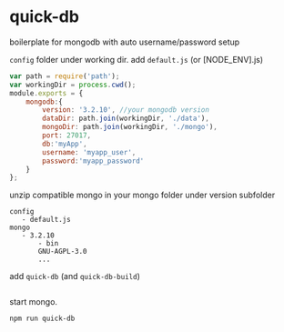 # quick-db
boilerplate for mongodb with auto username/password setup

`config` folder under working dir. add `default.js` (or [NODE_ENV].js)
```javascript
var path = require('path');
var workingDir = process.cwd();
module.exports = {
    mongodb:{
        version: '3.2.10', //your mongodb version
        dataDir: path.join(workingDir, './data'),
        mongoDir: path.join(workingDir, './mongo'),
        port: 27017,
        db:'myApp',
        username: 'myapp_user',
        password:'myapp_password'
    }
};
```

unzip compatible mongo in your mongo folder under version subfolder
```
config
   - default.js
mongo
   - 3.2.10
       - bin
       GNU-AGPL-3.0
       ...
```
add `quick-db` (and `quick-db-build`) 
```
```


start mongo.
```
npm run quick-db
```
